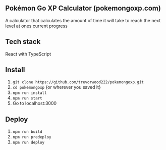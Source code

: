 ## Pokémon Go XP Calculator (pokemongoxp.com)
A calculator that calculates the amount of time it will take to reach the next level at ones current progress

## Tech stack
React with TypeScript

## Install
1. `git clone https://github.com/trevorwood222/pokemongoxp.git`
2. `cd pokemongoxp` {or wherever you saved it}
3. `npm run install`
4. `npm run start`
5. Go to localhost:3000

## Deploy
1. `npm run build`
2. `npm run predeploy`
3. `npm run deploy`

